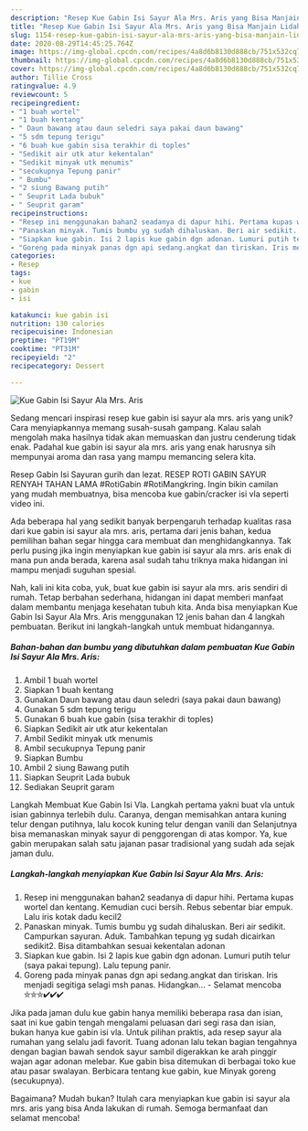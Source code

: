 ```yaml
---
description: "Resep Kue Gabin Isi Sayur Ala Mrs. Aris yang Bisa Manjain Lidah"
title: "Resep Kue Gabin Isi Sayur Ala Mrs. Aris yang Bisa Manjain Lidah"
slug: 1154-resep-kue-gabin-isi-sayur-ala-mrs-aris-yang-bisa-manjain-lidah
date: 2020-08-29T14:45:25.764Z
image: https://img-global.cpcdn.com/recipes/4a8d6b8130d888cb/751x532cq70/kue-gabin-isi-sayur-ala-mrs-aris-foto-resep-utama.jpg
thumbnail: https://img-global.cpcdn.com/recipes/4a8d6b8130d888cb/751x532cq70/kue-gabin-isi-sayur-ala-mrs-aris-foto-resep-utama.jpg
cover: https://img-global.cpcdn.com/recipes/4a8d6b8130d888cb/751x532cq70/kue-gabin-isi-sayur-ala-mrs-aris-foto-resep-utama.jpg
author: Tillie Cross
ratingvalue: 4.9
reviewcount: 5
recipeingredient:
- "1 buah wortel"
- "1 buah kentang"
- " Daun bawang atau daun seledri saya pakai daun bawang"
- "5 sdm tepung terigu"
- "6 buah kue gabin sisa terakhir di toples"
- "Sedikit air utk atur kekentalan"
- "Sedikit minyak utk menumis"
- "secukupnya Tepung panir"
- " Bumbu"
- "2 siung Bawang putih"
- " Seuprit Lada bubuk"
- " Seuprit garam"
recipeinstructions:
- "Resep ini menggunakan bahan2 seadanya di dapur hihi. Pertama kupas wortel dan kentang. Kemudian cuci bersih. Rebus sebentar biar empuk. Lalu iris kotak dadu kecil2"
- "Panaskan minyak. Tumis bumbu yg sudah dihaluskan. Beri air sedikit. Campurkan sayuran. Aduk. Tambahkan tepung yg sudah dicairkan sedikit2. Bisa ditambahkan sesuai kekentalan adonan"
- "Siapkan kue gabin. Isi 2 lapis kue gabin dgn adonan. Lumuri putih telur (saya pakai tepung). Lalu tepung panir."
- "Goreng pada minyak panas dgn api sedang.angkat dan tiriskan. Iris menjadi segitiga selagi msh panas. Hidangkan... Selamat mencoba ⛤⛤⛤✔✔✔"
categories:
- Resep
tags:
- kue
- gabin
- isi

katakunci: kue gabin isi 
nutrition: 130 calories
recipecuisine: Indonesian
preptime: "PT19M"
cooktime: "PT31M"
recipeyield: "2"
recipecategory: Dessert

---
```



![Kue Gabin Isi Sayur Ala Mrs. Aris](https://img-global.cpcdn.com/recipes/4a8d6b8130d888cb/751x532cq70/kue-gabin-isi-sayur-ala-mrs-aris-foto-resep-utama.jpg)

Sedang mencari inspirasi resep kue gabin isi sayur ala mrs. aris yang unik? Cara menyiapkannya memang susah-susah gampang. Kalau salah mengolah maka hasilnya tidak akan memuaskan dan justru cenderung tidak enak. Padahal kue gabin isi sayur ala mrs. aris yang enak harusnya sih mempunyai aroma dan rasa yang mampu memancing selera kita.

Resep Gabin Isi Sayuran gurih dan lezat. RESEP ROTI GABIN SAYUR RENYAH TAHAN LAMA #RotiGabin #RotiMangkring. Ingin bikin camilan yang mudah membuatnya, bisa mencoba kue gabin/cracker isi vla seperti video ini.

Ada beberapa hal yang sedikit banyak berpengaruh terhadap kualitas rasa dari kue gabin isi sayur ala mrs. aris, pertama dari jenis bahan, kedua pemilihan bahan segar hingga cara membuat dan menghidangkannya. Tak perlu pusing jika ingin menyiapkan kue gabin isi sayur ala mrs. aris enak di mana pun anda berada, karena asal sudah tahu triknya maka hidangan ini mampu menjadi suguhan spesial.


Nah, kali ini kita coba, yuk, buat kue gabin isi sayur ala mrs. aris sendiri di rumah. Tetap berbahan sederhana, hidangan ini dapat memberi manfaat dalam membantu menjaga kesehatan tubuh kita. Anda bisa menyiapkan Kue Gabin Isi Sayur Ala Mrs. Aris menggunakan 12 jenis bahan dan 4 langkah pembuatan. Berikut ini langkah-langkah untuk membuat hidangannya.

<!--inarticleads1-->

##### Bahan-bahan dan bumbu yang dibutuhkan dalam pembuatan Kue Gabin Isi Sayur Ala Mrs. Aris:

1. Ambil 1 buah wortel
1. Siapkan 1 buah kentang
1. Gunakan  Daun bawang atau daun seledri (saya pakai daun bawang)
1. Gunakan 5 sdm tepung terigu
1. Gunakan 6 buah kue gabin (sisa terakhir di toples)
1. Siapkan Sedikit air utk atur kekentalan
1. Ambil Sedikit minyak utk menumis
1. Ambil secukupnya Tepung panir
1. Siapkan  Bumbu
1. Ambil 2 siung Bawang putih
1. Siapkan  Seuprit Lada bubuk
1. Sediakan  Seuprit garam


Langkah Membuat Kue Gabin Isi Vla. Langkah pertama yakni buat vla untuk isian gabinnya terlebih dulu. Caranya, dengan memisahkan antara kuning telur dengan putihnya, lalu kocok kuning telur dengan vanili dan Selanjutnya bisa memanaskan minyak sayur di penggorengan di atas kompor. Ya, kue gabin merupakan salah satu jajanan pasar tradisional yang sudah ada sejak jaman dulu. 

<!--inarticleads2-->

##### Langkah-langkah menyiapkan Kue Gabin Isi Sayur Ala Mrs. Aris:

1. Resep ini menggunakan bahan2 seadanya di dapur hihi. Pertama kupas wortel dan kentang. Kemudian cuci bersih. Rebus sebentar biar empuk. Lalu iris kotak dadu kecil2
1. Panaskan minyak. Tumis bumbu yg sudah dihaluskan. Beri air sedikit. Campurkan sayuran. Aduk. Tambahkan tepung yg sudah dicairkan sedikit2. Bisa ditambahkan sesuai kekentalan adonan
1. Siapkan kue gabin. Isi 2 lapis kue gabin dgn adonan. Lumuri putih telur (saya pakai tepung). Lalu tepung panir.
1. Goreng pada minyak panas dgn api sedang.angkat dan tiriskan. Iris menjadi segitiga selagi msh panas. Hidangkan... - Selamat mencoba ⛤⛤⛤✔✔✔


Jika pada jaman dulu kue gabin hanya memiliki beberapa rasa dan isian, saat ini kue gabin tengah mengalami peluasan dari segi rasa dan isian, bukan hanya kue gabin isi vla. Untuk pilihan praktis, ada resep sayur ala rumahan yang selalu jadi favorit. Tuang adonan lalu tekan bagian tengahnya dengan bagian bawah sendok sayur sambil digerakkan ke arah pinggir wajan agar adonan melebar. Kue gabin bisa ditemukan di berbagai toko kue atau pasar swalayan. Berbicara tentang kue gabin, kue Minyak goreng (secukupnya). 

Bagaimana? Mudah bukan? Itulah cara menyiapkan kue gabin isi sayur ala mrs. aris yang bisa Anda lakukan di rumah. Semoga bermanfaat dan selamat mencoba!
